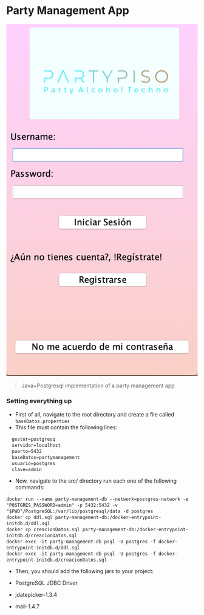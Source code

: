 # Party Management App

![Screenshot](https://github.com/UxioAndrade/Party-Management/blob/master/resources/screenshot.png)

> Java+Postgresql implementation of a party management app

### Setting everything up

* First of all, navigate to the root directory and create a file called ``baseDatos.properties``
* This file must contain the following lines: 

```
  gestor=postgresq
  servidor=localhost
  puerto=5432
  baseDatos=partymanagement
  usuario=postgres
  clave=admin
```

* Now, navigate to the src/ directory run each one of the following commands:

```
docker run --name party-management-db --network=postgres-network -e "POSTGRES_PASSWORD=admin" -p 5432:5432 -v "$PWD"/PostgreSQL:/var/lib/postgresql/data -d postgres
docker cp ddl.sql party-management-db:/docker-entrypoint-initdb.d/ddl.sql
docker cp creacionDatos.sql party-management-db:/docker-entrypoint-initdb.d/creacionDatos.sql
docker exec -it party-management-db psql -U postgres -f docker-entrypoint-initdb.d/ddl.sql
docker exec -it party-management-db psql -U postgres -f docker-entrypoint-initdb.d/creacionDatos.sql
```

* Then, you should add the following jars to your project:

 * PostgreSQL JDBC Driver
 * jdatepicker-1.3.4
 * mail-1.4.7
